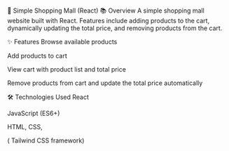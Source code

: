 🛒 Simple Shopping Mall (React)
📚 Overview
A simple shopping mall website built with React.
Features include adding products to the cart, dynamically updating the total price, and removing products from the cart.

✨ Features
Browse available products

Add products to cart

View cart with product list and total price

Remove products from cart and update the total price automatically

🛠️ Technologies Used
React

JavaScript (ES6+)

HTML, CSS,

( Tailwind CSS framework)

